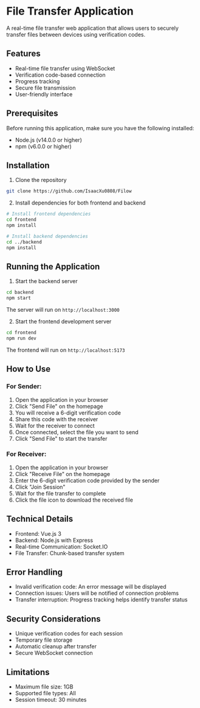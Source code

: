# File Transfer Application

A real-time file transfer web application that allows users to securely transfer files between devices using verification codes.

## Features

- Real-time file transfer using WebSocket
- Verification code-based connection
- Progress tracking
- Secure file transmission
- User-friendly interface

## Prerequisites

Before running this application, make sure you have the following installed:
- Node.js (v14.0.0 or higher)
- npm (v6.0.0 or higher)

## Installation

1. Clone the repository
```bash
git clone https://github.com/IsaacXu0808/Filow
```

2. Install dependencies for both frontend and backend
```bash
# Install frontend dependencies
cd frontend
npm install

# Install backend dependencies
cd ../backend
npm install
```

## Running the Application

1. Start the backend server
```bash
cd backend
npm start
```
The server will run on `http://localhost:3000`

2. Start the frontend development server
```bash
cd frontend
npm run dev
```
The frontend will run on `http://localhost:5173`

## How to Use

### For Sender:

1. Open the application in your browser
2. Click "Send File" on the homepage
3. You will receive a 6-digit verification code
4. Share this code with the receiver
5. Wait for the receiver to connect
6. Once connected, select the file you want to send
7. Click "Send File" to start the transfer

### For Receiver:

1. Open the application in your browser
2. Click "Receive File" on the homepage
3. Enter the 6-digit verification code provided by the sender
4. Click "Join Session"
5. Wait for the file transfer to complete
6. Click the file icon to download the received file

## Technical Details

- Frontend: Vue.js 3
- Backend: Node.js with Express
- Real-time Communication: Socket.IO
- File Transfer: Chunk-based transfer system

## Error Handling

- Invalid verification code: An error message will be displayed
- Connection issues: Users will be notified of connection problems
- Transfer interruption: Progress tracking helps identify transfer status

## Security Considerations

- Unique verification codes for each session
- Temporary file storage
- Automatic cleanup after transfer
- Secure WebSocket connection

## Limitations

- Maximum file size: 1GB
- Supported file types: All
- Session timeout: 30 minutes
